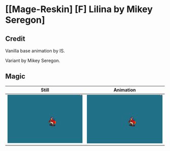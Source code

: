 # [\[Mage-Reskin\] \[F\] Lilina by Mikey Seregon]

## Credit

Vanilla base animation by IS.

Variant by Mikey Seregon.

## Magic

| Still | Animation |
| :---: | :-------: |
| ![Magic still](./Magic_000.png) | ![Magic animation](./Magic.gif) |
